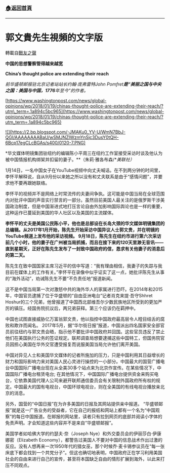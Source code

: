 ###  [:house:返回首頁](https://github.com/ourhimalayas/txt)
---
# 郭文貴先生視頻的文字版
轉載自[戰友之聲](http://littleantvoice.blogspot.com)

**中国的思想警察管得越来越宽**

**China’s thought police are extending their reach**



*前华盛顿邮报驻北京记者站站长约翰·庞弗雷特John Pomfret**是“美丽之国与中央之国：美国与中国，1776**年至今”的作者。*



[https://www.washingtonpost.com/news/global-opinions/wp/2018/01/19/chinas-thought-police-are-extending-their-reach/?utm\_term=.1a894c5bc965](https://www.washingtonpost.com/news/global-opinions/wp/2018/01/19/chinas-thought-police-are-extending-their-reach/?utm_term=.1a894c5bc965)



[!\[\](https://2.bp.blogspot.com/-JMAKu0_YV-U/WmN7BbJ-QGI/AAAAAAAABaU/wSMJNZIWzmYnSjc3DusY0tQH-6Bcp17egCLcBGAs/s400/0120-7.PNG)](https://2.bp.blogspot.com/-JMAKu0_YV-U/WmN7BbJ-QGI/AAAAAAAABaU/wSMJNZIWzmYnSjc3DusY0tQH-6Bcp17egCLcBGAs/s1600/0120-7.PNG)





*华文媒体明镜集团驻纽约的编辑陈小平周三在纽约工作室接受采访时谈及他认为被中国情报机构绑架并扣留的妻子。**（朱莉·雅各布森/**美联社）*



1月14日，一名中国女子在YouTube视频中向丈夫喊话。在不到两分钟的时间里，李怀平解释说，自从9月份以来她之所以没有和丈夫联系是由于“感情问题”，并要求他不要再跟她联络。



李怀平的视频并不是网络上时常流传的夫妻间争执。这可能是中国当局在全球范围内对批评中国的声音实行禁言的一部分。虽然目前美国人最关注的是俄罗斯干涉美国政治制度，但是中国渐进式地打压言论自由外加影响国际舆论也是一样的重要，这种运作已蔓延到美国的华人社区以及美国的主流媒体。



**李怀平的丈夫是美国公民陈小平，他也是总部设在长岛大颈的华文媒体明镜集团的总编辑。从2017****年1****月开始，陈先生开始采访中国异议人士郭文贵，并在明镜的YouTube****频道上发布他的采访视频。 9****月18****日，陈先生在纽约市进行第六次采访前几个小时，他的妻子在广州被当局抓捕，而且在接下来的120****天里渺无音讯——直到星期天，正好在陈先生发布了一封致中国政府的信，恳求有关他妻子的消息后的第二天。**



陈先生在致中国国家主席习近平的信中写道：“我有理由相信，我妻子的失踪与我目前在媒体上的工作有关。”李怀平在录像中似乎证实了这一点，她批评陈先生从事的“海外活动”，劝诫陈先生不要“不负责任地”报道新闻。



这不是中国当局第一次对激怒中共的海外华人的家属进行恐吓。在2014年和2015年，中国官员逮捕了位于华盛顿的“自由亚洲电台”记者肖克来提·吾守Shhret Hoshur的三个兄弟，他曾报道了中国西北部维吾尔少数民族地区所受到的更加严厉的镇压。经国务院抗议后，两兄弟获释。第三个应该仍在羁押中。



中国也试图直接威胁亿万富翁郭文贵，他以指控中国政府最高层令人瞠目结舌的腐败和欺诈而闻名。 2017年5月，据“华尔街日报”报道，中国派出四名国家安全部官员前往纽约与郭文贵会晤，指示他不要批评中国政府并回国。这些官员违反了禁止他们在美国执行公务的签证规定。联邦调查局想要逮捕这些中国特工，但国务院官员因担心美国在华外交官遭受报复而说服美国当局允许他们离开美国。



中国对异见人士和美国华文媒体的记者所施加的压力，只是中国利用其日益增长的财力和国际影响力来对美国人民心灵进行操控的一小部分。中国最大的国营广播电台中国国际广播电台现在从全美30多个站点来为北京作宣传。在某些情况下，中国国际广播电台租赁电台; 在其他情况下，中国国际广播电台提供资金来购买电台，它依靠美国代理人公司来避开联邦通信委员会有关限制外国政府所有权的规定。中国最大的国有电视台，中国环球电视台，则在全美国的有线电视台播放亲北京的消息。



另外，国营的“中国日报”在为许多美国的日报及其网站提供亲中报道。 “华盛顿邮报”就是这一广告业务的受益者，它在自己的报纸和网站上都有一个名为“中国观察”的每日中国报道。在邮报的网站里，读者只有拉到网页的底部并阅读小字体的免责声明。才会知道这些内容并不是来自“华盛顿邮报”。



美国学者如哈佛大学的约瑟夫·奈（Joseph Nye）和外交委员会的伊丽莎白·伊康娜密（Elizabeth Economy），都警告过美国人不要对中国的信息战术作出过激的反应。没有人想再来一次1950年代的猎女巫，那个时候乔·麦卡锡参议员在“每一张床底下都会找到一个共党分子”。但这也确切地表明，中国政府正在学习利用美国社会的自由来进行自己的宣传，甚至将本国缺乏自由的情形扩展到海外，以此来打压不同观点。